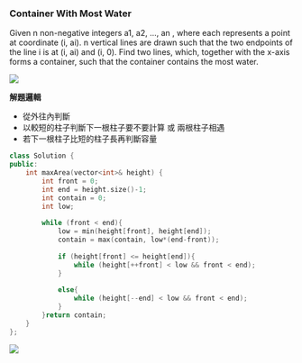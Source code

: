 ### Container With Most Water

Given n non-negative integers a1, a2, ..., an , where each represents a point at coordinate (i, ai). n vertical lines are drawn such that the two endpoints of the line i is at (i, ai) and (i, 0). Find two lines, which, together with the x-axis forms a container, such that the container contains the most water.

![](https://i.imgur.com/emLzqP6.png)

**解題邏輯**
* 從外往內判斷
* 以較短的柱子判斷下一根柱子要不要計算 或 兩根柱子相遇
* 若下一根柱子比短的柱子長再判斷容量
``` c++
class Solution {
public:
    int maxArea(vector<int>& height) {
        int front = 0;
        int end = height.size()-1;
        int contain = 0;
        int low;
        
        while (front < end){
            low = min(height[front], height[end]);
            contain = max(contain, low*(end-front));
            
            if (height[front] <= height[end]){                
                while (height[++front] < low && front < end);
            }
            
            else{               
                while (height[--end] < low && front < end);
            }
        }return contain;
    }
};
```
![](https://i.imgur.com/IXANoUg.png)
